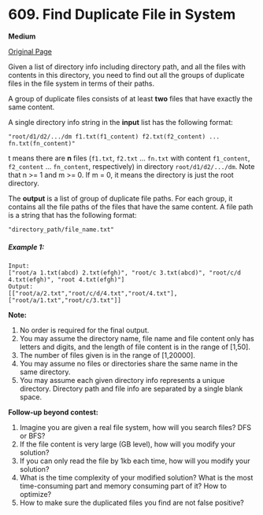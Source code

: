 # 609. Find Duplicate File in System

**Medium**

[Original Page](https://leetcode.com/problems/find-duplicate-file-in-system/)

Given a list of directory info including directory path, and all the files with contents in this directory, you need to find out all the groups of duplicate files in the file system in terms of their paths.

A group of duplicate files consists of at least **two** files that have exactly the same content.

A single directory info string in the **input** list has the following format:

`"root/d1/d2/.../dm f1.txt(f1_content) f2.txt(f2_content) ... fn.txt(fn_content)"`

t means there are **n** files (`f1.txt`, `f2.txt` ... `fn.txt` with content `f1_content`, `f2_content` ... `fn_content`, respectively) in directory `root/d1/d2/.../dm`. Note that n >= 1 and m >= 0. If m = 0, it means the directory is just the root directory.

The **output** is a list of group of duplicate file paths. For each group, it contains all the file paths of the files that have the same content. A file path is a string that has the following format:

`"directory_path/file_name.txt"`

##### Example 1:
```
Input:
["root/a 1.txt(abcd) 2.txt(efgh)", "root/c 3.txt(abcd)", "root/c/d 4.txt(efgh)", "root 4.txt(efgh)"]
Output:  
[["root/a/2.txt","root/c/d/4.txt","root/4.txt"],["root/a/1.txt","root/c/3.txt"]]
```
**Note:** 
1. No order is required for the final output.
2. You may assume the directory name, file name and file content only has letters and digits, and the length of file content is in the range of [1,50].
3. The number of files given is in the range of [1,20000].
4. You may assume no files or directories share the same name in the same directory.
5. You may assume each given directory info represents a unique directory. Directory path and file info are separated by a single blank space.

**Follow-up beyond contest:** 
1. Imagine you are given a real file system, how will you search files? DFS or BFS?
2. If the file content is very large (GB level), how will you modify your solution?
3. If you can only read the file by 1kb each time, how will you modify your solution?
4. What is the time complexity of your modified solution? What is the most time-consuming part and memory consuming part of it? How to optimize?
5. How to make sure the duplicated files you find are not false positive?